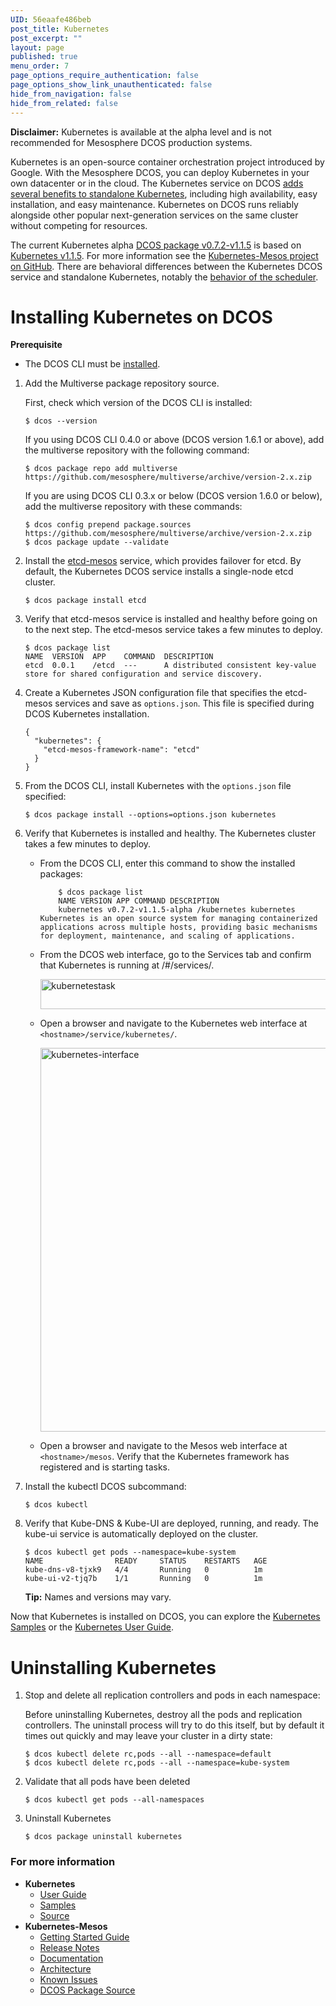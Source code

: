 ```yaml
---
UID: 56eaafe486beb
post_title: Kubernetes
post_excerpt: ""
layout: page
published: true
menu_order: 7
page_options_require_authentication: false
page_options_show_link_unauthenticated: false
hide_from_navigation: false
hide_from_related: false
---
```

**Disclaimer:** Kubernetes is available at the alpha level and is not recommended for Mesosphere DCOS production systems.

Kubernetes is an open-source container orchestration project introduced by Google. With the Mesosphere DCOS, you can deploy Kubernetes in your own datacenter or in the cloud. The Kubernetes service on DCOS [adds several benefits to standalone Kubernetes][1], including high availability, easy installation, and easy maintenance. Kubernetes on DCOS runs reliably alongside other popular next-generation services on the same cluster without competing for resources.

The current Kubernetes alpha <a href="https://github.com/mesosphere/kubernetes/releases/tag/v0.7.2-v1.1.5" target="_blank">DCOS package v0.7.2-v1.1.5</a> is based on <a href="https://github.com/GoogleCloudPlatform/kubernetes/releases/tag/v1.1.5" target="_blank">Kubernetes v1.1.5</a>. For more information see the <a href="https://github.com/mesosphere/kubernetes-mesos" target="_blank">Kubernetes-Mesos project on GitHub</a>. There are behavioral differences between the Kubernetes DCOS service and standalone Kubernetes, notably the [behavior of the scheduler][2].

# <a name="install"></a>Installing Kubernetes on DCOS

**Prerequisite**

*   The DCOS CLI must be [installed][3].

1.  Add the Multiverse package repository source.
    
    First, check which version of the DCOS CLI is installed:
    
        $ dcos --version
        
    
    If you using DCOS CLI 0.4.0 or above (DCOS version 1.6.1 or above), add the multiverse repository with the following command:
    
        $ dcos package repo add multiverse https://github.com/mesosphere/multiverse/archive/version-2.x.zip
        
    
    If you are using DCOS CLI 0.3.x or below (DCOS version 1.6.0 or below), add the multiverse repository with these commands:
    
        $ dcos config prepend package.sources https://github.com/mesosphere/multiverse/archive/version-2.x.zip
        $ dcos package update --validate
        

2.  Install the [etcd-mesos][4] service, which provides failover for etcd. By default, the Kubernetes DCOS service installs a single-node etcd cluster.
    
        $ dcos package install etcd
        

3.  Verify that etcd-mesos service is installed and healthy before going on to the next step. The etcd-mesos service takes a few minutes to deploy.
    
        $ dcos package list
        NAME  VERSION  APP    COMMAND  DESCRIPTION
        etcd  0.0.1    /etcd  ---      A distributed consistent key-value store for shared configuration and service discovery.
        

4.  Create a Kubernetes JSON configuration file that specifies the etcd-mesos services and save as `options.json`. This file is specified during DCOS Kubernetes installation.
    
        {
          "kubernetes": {
            "etcd-mesos-framework-name": "etcd"
          }
        }
        

5.  From the DCOS CLI, install Kubernetes with the `options.json` file specified:
    
        $ dcos package install --options=options.json kubernetes
        

6.  Verify that Kubernetes is installed and healthy. The Kubernetes cluster takes a few minutes to deploy.
    
    *   From the DCOS CLI, enter this command to show the installed packages:
        
                $ dcos package list
                NAME VERSION APP COMMAND DESCRIPTION
                kubernetes v0.7.2-v1.1.5-alpha /kubernetes kubernetes Kubernetes is an open source system for managing containerized applications across multiple hosts, providing basic mechanisms for deployment, maintenance, and scaling of applications.
            
    
    *   From the DCOS web interface, go to the Services tab and confirm that Kubernetes is running at <hostname>/#/services/.
        
        <a href="https://docs.mesosphere.com/wp-content/uploads/2015/12/kubernetestask.png" rel="attachment wp-att-1401"><img src="https://docs.mesosphere.com/wp-content/uploads/2015/12/kubernetestask.png" alt="kubernetestask" width="721" height="48" class="alignnone size-full wp-image-1401" /></a>
    
    *   Open a browser and navigate to the Kubernetes web interface at `<hostname>/service/kubernetes/`.
        
        <a href="https://docs.mesosphere.com/wp-content/uploads/2015/12/kubernetes-interface.png" rel="attachment wp-att-1404"><img src="https://docs.mesosphere.com/wp-content/uploads/2015/12/kubernetes-interface.png" alt="kubernetes-interface" width="674" height="614" class="alignnone size-full wp-image-1404" /></a>
    
    *   Open a browser and navigate to the Mesos web interface at `<hostname>/mesos`. Verify that the Kubernetes framework has registered and is starting tasks.

7.  Install the kubectl DCOS subcommand:
    
        $ dcos kubectl
        

8.  Verify that Kube-DNS & Kube-UI are deployed, running, and ready. The kube-ui service is automatically deployed on the cluster.
    
        $ dcos kubectl get pods --namespace=kube-system
        NAME                READY     STATUS    RESTARTS   AGE
        kube-dns-v8-tjxk9   4/4       Running   0          1m
        kube-ui-v2-tjq7b    1/1       Running   0          1m
        
    
    **Tip:** Names and versions may vary.

Now that Kubernetes is installed on DCOS, you can explore the [Kubernetes Samples][5] or the [Kubernetes User Guide][6].

# <a name="uninstall"></a>Uninstalling Kubernetes

1.  Stop and delete all replication controllers and pods in each namespace:
    
    Before uninstalling Kubernetes, destroy all the pods and replication controllers. The uninstall process will try to do this itself, but by default it times out quickly and may leave your cluster in a dirty state:
    
        $ dcos kubectl delete rc,pods --all --namespace=default
        $ dcos kubectl delete rc,pods --all --namespace=kube-system
        

2.  Validate that all pods have been deleted
    
        $ dcos kubectl get pods --all-namespaces
        

3.  Uninstall Kubernetes
    
        $ dcos package uninstall kubernetes
        

### <a name="more-info"></a>For more information

*   **Kubernetes** 
    *   [User Guide][6]
    *   [Samples][5]
    *   [Source][7]
*   **Kubernetes-Mesos** 
    *   [Getting Started Guide][8]
    *   [Release Notes][9]
    *   [Documentation][10]
    *   [Architecture][11]
    *   [Known Issues][12]
    *   [DCOS Package Source][13]

 [1]: https://github.com/kubernetes/kubernetes/blob/release-1.1/contrib/mesos/README.md
 [2]: https://github.com/kubernetes/kubernetes/blob/master/contrib/mesos/docs/scheduler.md
 [3]: /install/cli/
 [4]: https://github.com/mesosphere/etcd-mesos
 [5]: http://kubernetes.io/docs/samples
 [6]: http://kubernetes.io/docs/user-guide/
 [7]: https://github.com/kubernetes/kubernetes
 [8]: http://kubernetes.io/docs/getting-started-guides/mesos/
 [9]: https://github.com/mesosphere/kubernetes/releases
 [10]: https://github.com/mesosphere/kubernetes/blob/v0.7.2-v1.1.5/contrib/mesos/README.md
 [11]: https://github.com/mesosphere/kubernetes/blob/v0.7.2-v1.1.5/contrib/mesos/docs/architecture.md
 [12]: https://github.com/mesosphere/kubernetes/blob/v0.7.2-v1.1.5/contrib/mesos/docs/issues.md
 [13]: https://github.com/mesosphere/kubernetes-mesos